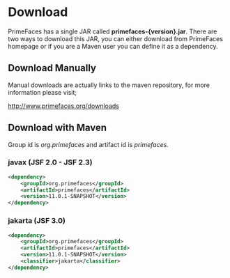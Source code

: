 # Download

PrimeFaces has a single JAR called **primefaces-{version}.jar**. There are two ways to download this
JAR, you can either download from PrimeFaces homepage or if you are a Maven user you can define
it as a dependency.

## Download Manually
Manual downloads are actually links to the maven repository, for more information please visit;

http://www.primefaces.org/downloads

## Download with Maven
Group id is _org.primefaces_ and artifact id is _primefaces._

### javax (JSF 2.0 - JSF 2.3)

```xml
<dependency>
    <groupId>org.primefaces</groupId>
    <artifactId>primefaces</artifactId>
    <version>11.0.1-SNAPSHOT</version>
</dependency>
```

### jakarta (JSF 3.0)

```xml
<dependency>
    <groupId>org.primefaces</groupId>
    <artifactId>primefaces</artifactId>
    <version>11.0.1-SNAPSHOT</version>
    <classifier>jakarta</classifier>
</dependency>
```